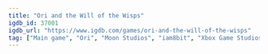 ```yaml
---
title: "Ori and the Will of the Wisps"
igdb_id: 37001
igdb_url: "https://www.igdb.com/games/ori-and-the-will-of-the-wisps"
tag: ["Main game", "Ori", "Moon Studios", "iam8bit", "Xbox Game Studios", "Platform", "Adventure", "Single player", "Side view", "Action", "Fantasy"]
---
```

